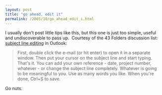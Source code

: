 ```yaml
---
layout: post
title: "go ahead, edit it"
permalink: /2005/10/go_ahead_edit_i.html
---
```


<p>I usually don't post little tips like this, but this one is just too simple, useful and undiscoverable to pass up.&nbsp; Courtesy of the 43 Folders discussion list:&nbsp; <a href="http://groups.googlegroups.com/group/43Folders/msg/7c3b89e7df1d5e46">subject line editing</a> in Outlook:</p><blockquote><p>First, double click the e-mail (or hit enter) to open it in a separate window. Then put your cursor on the subject line and start typing. That's it. You can add your own reference - date, project number, whatever - or change the subject line completely. Whatever is going to be meaningful to you. Use as many words you like. When you're done, Ctrl+S to save.</p></blockquote><p>Go nuts.<br /></p>


